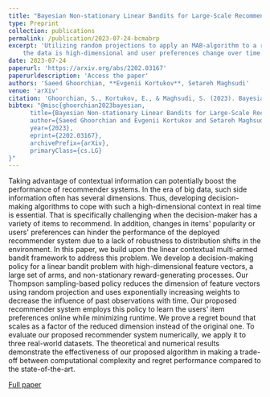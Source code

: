 ```yaml
---
title: "Bayesian Non-stationary Linear Bandits for Large-Scale Recommender Systems"
type: Preprint
collection: publications
permalink: /publication/2023-07-24-bcmabrp
excerpt: 'Utilizing random projections to apply an MAB-algorithm to a recommender system scenario, where 
    the data is high-dimensional and user preferences change over time.'
date: 2023-07-24
paperurl: 'https://arxiv.org/abs/2202.03167'
paperurldescription: 'Access the paper'
authors: 'Saeed Ghoorchian, **Evgenii Kortukov**, Setareh Maghsudi'
venue: 'arXiv'
citation: 'Ghoorchian, S., Kortukov, E., & Maghsudi, S. (2023). Bayesian Non-stationary Linear Bandits for Large-Scale Recommender Systems. arXiv preprint arXiv:2202.03167.'
bibtex: "@misc{ghoorchian2023bayesian,
      title={Bayesian Non-stationary Linear Bandits for Large-Scale Recommender Systems}, 
      author={Saeed Ghoorchian and Evgenii Kortukov and Setareh Maghsudi},
      year={2023},
      eprint={2202.03167},
      archivePrefix={arXiv},
      primaryClass={cs.LG}
}"
---
```

Taking advantage of contextual information can potentially boost the performance of recommender systems. In the era of big data, such side information often has several dimensions. Thus, developing decision-making algorithms to cope with such a high-dimensional context in real time is essential. That is specifically challenging when the decision-maker has a variety of items to recommend. In addition, changes in items' popularity or users' preferences can hinder the performance of the deployed recommender system due to a lack of robustness to distribution shifts in the environment. In this paper, we build upon the linear contextual multi-armed bandit framework to address this problem. We develop a decision-making policy for a linear bandit problem with high-dimensional feature vectors, a large set of arms, and non-stationary reward-generating processes. Our Thompson sampling-based policy reduces the dimension of feature vectors using random projection and uses exponentially increasing weights to decrease the influence of past observations with time. Our proposed recommender system employs this policy to learn the users' item preferences online while minimizing runtime. We prove a regret bound that scales as a factor of the reduced dimension instead of the original one. To evaluate our proposed recommender system numerically, we apply it to three real-world datasets. The theoretical and numerical results demonstrate the effectiveness of our proposed algorithm in making a trade-off between computational complexity and regret performance compared to the state-of-the-art.

[<i class="fa fa-fw fa-book" aria-hidden="true"></i>Full paper](https://arxiv.org/abs/2202.03167)